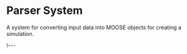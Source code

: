 # Parser System

A system for converting input data into MOOSE objects for creating a simulation.

!---
